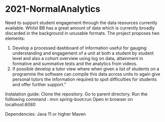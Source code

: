 # 2021-NormalAnalytics
Need to support student engagement through the data resources currently available.
Whilst BB has a great amount of data which is currently broadly discarded in the background in unusable
formats.
The project proposes two elements:
1. Develop a processed dashboard of information useful for gauging
understanding and engagement of a unit at both a student by student level and also a cohort overview using
log on data, attainment in formative and summative tests and the analytics from videos.
2. If possible develop a tutor view where when given a list of students on a programme the software can
compile this data across units to again give personal tutors the information required to spot difficulties
for students and offer further support.”

Instalation guide:
Clone the repository.
Go to parent directory.
Run the folllowing command : mvn spring-boot:run
Open in browser on localhost:8080

Dependencies:
Java 11 or higher
Maven 
